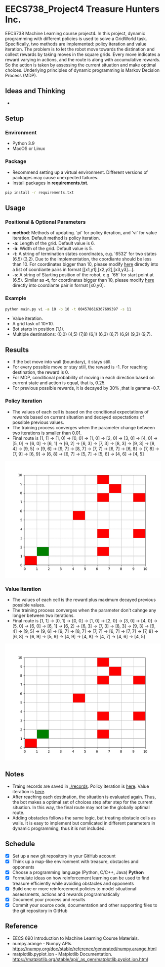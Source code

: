 # EECS738_Project4 Treasure Hunters Inc.
EECS738 Machine Learning course project4. In this project, dynamic programming with different policies is used to solve a GridWorld task. Specifically, two methods are implemented: policy iteration and value iteration. The problem is to let the robot move towards the distination and collect rewards by taking moves in the square grids. Every move indicates a reward varying in actions, and the route is along with accumulative rewards. So the action is taken by assessing the current situation and make optimal choices. Underlying principles of dynamic programming is Markov Decision Process (MDP).

## Ideas and Thinking
* 

## Setup
### Environment
* Python 3.9
* MacOS or Linux

### Package
* Recommend setting up a virtual environment. Different versions of packages may cause unexpected failures.
* Install packages in **requirements.txt**.
```bash
pip install -r requirements.txt
``` 

## Usage
### Positional & Optional Parameters
* **method**: Methods of updating. 'pi' for policy iteration, and 'vi' for value iteration. Default method is policy iteration.
* **-a**: Length of the grid. Default value is 6.
* **-b**: Width of the grid. Default value is 5.
* **-t**: A string of termination states coordinates, e.g. '6532' for two states (6,5) (3,2). Due to the implementation, the coordiante should be less than 10. For coordinates bigger than 10, please modify [here](https://github.com/liuzey/EECS738_Project4/blob/cc899ac2a5f72eb0653a270d5d884862d297d031/main.py#L24) directly into a list of coordiante pairs in format \[\[x1,y1\],\[x2,y2\],\[x3,y3\]...\].
* **-s**: A string of Starting position of the robot, e.g. '65' for start point at (6,5). Similar as **-t**, for coordinates bigger than 10, please modify [here](https://github.com/liuzey/EECS738_Project4/blob/cc899ac2a5f72eb0653a270d5d884862d297d031/main.py#L23) directly into coordiante pair in format \[x0,y0\].

### Example
```bash
python main.py vi -a 10 -b 10 -t 004578616367699397 -s 11
```
* Value iteration.
* A grid task of 10\*10.
* Bot starts in position (1,1).
* Multiple destinations: (0,0) (4,5) (7,8) (6,1) (6,3) (6,7) (6,9) (9,3) (9,7).


## Results
* If the bot move into wall (boundary), it stays still.
* For every possible move or stay still, the reward is -1. For reaching destination, the reward is 0.
* For MDP, conditional probability of moving in each direction based on current state and action is equal, that is, 0.25.
* For previous possible rewards, it is decayed by 30% ,that is gamma=0.7.

### Policy Iteration
* The values of each cell is based on the conditional expectations of rewards based on current situation and decayed expectations of possible previous values.
* The training process converges when the parameter change between two iterations is smaller than 0.01.
* Final route is \[1, 1] -> \[1, 0] -> \[0, 0] -> \[1, 0] -> \[2, 0] -> \[3, 0] -> \[4, 0] -> \[5, 0] -> \[6, 0] -> \[6, 1] -> \[6, 2] -> \[6, 3] -> \[7, 3] -> \[8, 3] -> \[9, 3] -> \[9, 4] -> \[9, 5] -> \[9, 6] -> \[9, 7] -> \[8, 7] -> \[7, 7] -> \[6, 7] -> \[6, 8] -> \[7, 8] -> \[7, 9] -> \[6, 9] -> \[6, 8] -> \[6, 7] -> \[5, 7] -> \[5, 6] -> \[4, 6] -> \[4, 5]


![](https://github.com/liuzey/EECS738_Project4/blob/main/pic_pi/all.gif)

### Value Iteration
* The values of each cell is the reward plus maximum decayed previous possible values.
* The training process converges when the parameter don't cahnge any longer between two iterations.
* Final route is \[1, 1\] -> \[0, 1\] -> \[0, 0\] -> \[1, 0\] -> \[2, 0\] -> \[3, 0\] -> \[4, 0\] -> \[5, 0\] -> \[6, 0\] -> \[6, 1\] -> \[6, 2\] -> \[6, 3\] -> \[7, 3\] -> \[8, 3\] -> \[9, 3\] -> \[9, 4\] -> \[9, 5\] -> \[9, 6\] -> \[9, 7\] -> \[8, 7\] -> \[7, 7\] -> \[6, 7\] -> \[7, 7\] -> \[7, 8\] -> \[6, 8\] -> \[6, 9\] -> \[5, 9\] -> \[4, 9\] -> \[4, 8\] -> \[4, 7\] -> \[4, 6\] -> \[4, 5\]


![](https://github.com/liuzey/EECS738_Project4/blob/main/pic_vi/all.gif)

## Notes
* Traing records are saved in [./records](https://github.com/liuzey/EECS738_Project4/tree/main/records). Policy iteration is [here](https://github.com/liuzey/EECS738_Project4/blob/main/records/train_pi.log). Value iteration is [here](https://github.com/liuzey/EECS738_Project4/blob/main/records/train_vi.log).
* After reaching each destination, the situation is evaluated again. Thus, the bot makes a optimal set of choices step after step for the current situation. In this way, the final route may not be the globally optimal route.
* Adding obstacles follows the same logic, but treating obstacle cells as walls. It is easy to implement but comlicated in different parameters in dynamic programming, thus it is not included.

## Schedule
- [x] Set up a new git repository in your GitHub account
- [x] Think up a map-like environment with treasure, obstacles and opponents
- [x] Choose a programming language (Python, C/C++, Java) **Python**
- [x] Formulate ideas on how reinforcement learning can be used to find treasure efficiently while avoiding obstacles and opponents
- [x] Build one or more reinforcement policies to model situational assessments, actions and rewards programmatically
- [x] Document your process and results
- [x] Commit your source code, documentation and other supporting files to the git repository in GitHub

## Reference
* EECS 690 Introduction to Machine Learning Course Materials.
* numpy.arange - Numpy APIs. https://numpy.org/doc/stable/reference/generated/numpy.arange.html
* matplotlib.pyplot.ion - Matplotlib Documentation. https://matplotlib.org/stable/api/_as_gen/matplotlib.pyplot.ion.html

